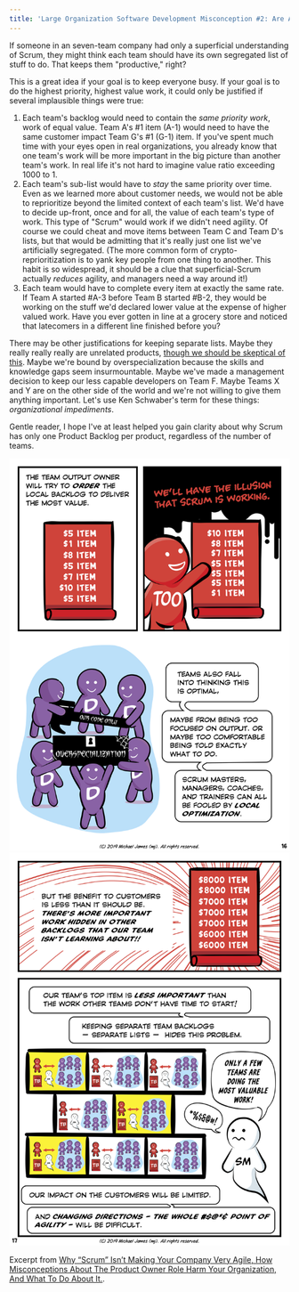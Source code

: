 ```yaml
---
title: 'Large Organization Software Development Misconception #2: Are All Teams Working On Equal Value Stuff?'
---
```

If someone in an seven-team company had only a superficial understanding of Scrum, they might think each team should have its own segregated list of stuff to do.  That keeps them "productive," right?

This is a great idea if your goal is to keep everyone busy.  If your goal is to do the highest priority, highest value work, it could only be justified if several implausible things were true:

1. Each team's backlog would need to contain the *same priority work*, work of equal value.  Team A's #1 item (A-1) would need to have the same customer impact Team G's #1 (G-1) item.  If you've spent much time with your eyes open in real organizations, you already know that one team's work will be more important in the big picture than another team's work.  In real life it's not hard to imagine value ratio exceeding 1000 to 1.
2. Each team's sub-list would have to *stay* the same priority over time.  Even as we learned more about customer needs, we would not be able to reprioritize beyond the limited context of each team's list.  We'd have to decide up-front, once and for all, the value of each team's type of work.  This type of "Scrum" would work if we didn't need agility.  Of course we could cheat and move items between Team C and Team D's lists, but that would be admitting that it's really just one list we've artificially segregated.  (The more common form of crypto-reprioritization is to yank key people from one thing to another.  This habit is so widespread, it should be a clue that superficial-Scrum actually *reduces* agility, and managers need a way around it!)
3. Each team would have to complete every item at exactly the same rate.  If Team A started #A-3 before Team B started #B-2, they would be working on the stuff we'd declared lower value at the expense of higher valued work.  Have you ever gotten in line at a grocery store and noticed that latecomers in a different line finished before you?  

There may be other justifications for keeping separate lists.  Maybe they really really really are unrelated products, [though we should be skeptical of this](https://less.works/less/framework/product.html).  Maybe we're bound by overspecialization because the skills and knowledge gaps seem insurmountable.  Maybe we've made a management decision to keep our less capable developers on Team F.  Maybe Teams X and Y are on the other side of the world and we're not willing to give them anything important.  Let's use Ken Schwaber's term for these things: *organizational impediments*.

Gentle reader, I hope I've at least helped you gain clarity about why Scrum has only one Product Backlog per product, regardless of the number of teams.

![Product Owner Misconceptions Page 16](../images/page-16.png)
![Product Owner Misconceptions Page 17](../images/page-17.png)

Excerpt from [Why “Scrum” Isn’t Making Your Company Very Agile, How Misconceptions About The Product Owner Role Harm Your Organization, And What To Do About It.](/Why-Scrum-Isnt-Making-Your-Company-Very-Agile/).
